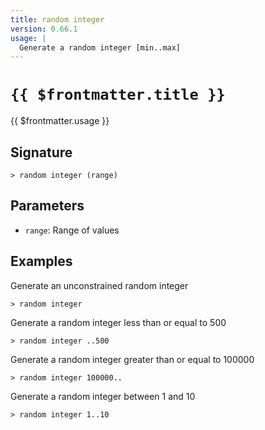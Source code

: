 ```yaml
---
title: random integer
version: 0.66.1
usage: |
  Generate a random integer [min..max]
---
```


# <code>{{ $frontmatter.title }}</code>

<div style='white-space: pre-wrap;'>{{ $frontmatter.usage }}</div>

## Signature

```> random integer (range)```

## Parameters

 -  `range`: Range of values

## Examples

Generate an unconstrained random integer
```shell
> random integer
```

Generate a random integer less than or equal to 500
```shell
> random integer ..500
```

Generate a random integer greater than or equal to 100000
```shell
> random integer 100000..
```

Generate a random integer between 1 and 10
```shell
> random integer 1..10
```
